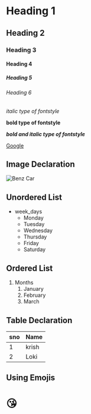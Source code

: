 # Heading 1
## Heading 2
### Heading 3
#### Heading 4
##### Heading 5
###### Heading 6
*italic type of fontstyle*

**bold type of fontstyle**

***bold and italic type of fontstyle***

[Google](https://www.google.com/)

## Image Declaration
![Benz Car](https://images.unsplash.com/photo-1605559424843-9e4c228bf1c2?ixlib=rb-1.2.1&ixid=MnwxMjA3fDB8MHxzZWFyY2h8OXx8Y2Fyc3xlbnwwfHwwfHw%3D&w=1000&q=80)

## Unordered List
* week_days
   * Monday
   * Tuesday
   * Wednesday
   * Thursday
   * Friday
   * Saturday

## Ordered List
1. Months
     1. January
     2. February
     3. March

## Table Declaration
sno|Name
---|-----
1|krish
2|Loki

## Using Emojis
# 😘
